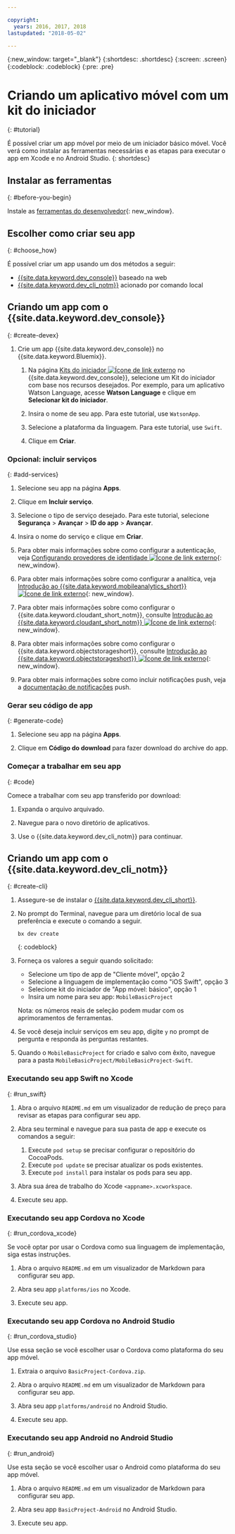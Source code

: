 ```yaml
---

copyright:
  years: 2016, 2017, 2018
lastupdated: "2018-05-02"

---
```


{:new_window: target="_blank"}
{:shortdesc: .shortdesc}
{:screen: .screen}
{:codeblock: .codeblock}
{:pre: .pre}

# Criando um aplicativo móvel com um kit do iniciador
{: #tutorial}

É possível criar um app móvel por meio de um iniciador básico móvel. Você verá como instalar as ferramentas necessárias e as etapas para executar o app em Xcode e no Android Studio.
{: shortdesc}

## Instalar as ferramentas
{: #before-you-begin}

Instale as [ferramentas do desenvolvedor](/docs/cli/idt/index.html#create){: new_window}.

## Escolher como criar seu app
{: #choose_how}

É possível criar um app usando um dos métodos a seguir:
- [{{site.data.keyword.dev_console}}](#create-devex) baseado na web
- [{{site.data.keyword.dev_cli_notm}}](#create-cli) acionado por comando local

## Criando um app com o {{site.data.keyword.dev_console}}
{: #create-devex}

1. Crie um app {{site.data.keyword.dev_console}} no {{site.data.keyword.Bluemix}}.

    1. Na página [Kits do iniciador ![Ícone de link externo](../../icons/launch-glyph.svg "Ícone de link externo")](https://console.ng.bluemix.net/developer/appservice/starter-kits/) no {{site.data.keyword.dev_console}}, selecione um Kit do iniciador com base nos recursos desejados. Por exemplo, para um aplicativo Watson Language, acesse **Watson Language** e clique em **Selecionar kit do iniciador**.

    2. Insira o nome de seu app. Para este tutorial, use `WatsonApp`.   

    3. Selecione a plataforma da linguagem. Para este tutorial, use `Swift`.

    4. Clique em **Criar**.

### Opcional: incluir serviços
{: #add-services}

1. Selecione seu app na página **Apps**.

2. Clique em **Incluir serviço**.

3. Selecione o tipo de serviço desejado. Para este tutorial, selecione **Segurança** > **Avançar** > **ID do app** > **Avançar**.

4. Insira o nome do serviço e clique em **Criar**.

5. Para obter mais informações sobre como configurar a autenticação, veja [Configurando provedores de identidade ![Ícone de link externo](../../icons/launch-glyph.svg "Ícone de link externo")](/docs/services/appid/identity-providers.html){: new_window}.

6. Para obter mais informações sobre como configurar a analítica, veja [Introdução ao {{site.data.keyword.mobileanalytics_short}} ![Ícone de link externo](../../icons/launch-glyph.svg "Ícone de link externo")](/docs/services/mobileanalytics/index.html){: new_window}.

7. Para obter mais informações sobre como configurar o {{site.data.keyword.cloudant_short_notm}}, consulte
[Introdução ao {{site.data.keyword.cloudant_short_notm}} ![Ícone de link externo](../../icons/launch-glyph.svg "Ícone de link externo")](/docs/services/Cloudant/index.html){: new_window}.

8. Para obter mais informações sobre como configurar o {{site.data.keyword.objectstorageshort}}, consulte
[Introdução ao {{site.data.keyword.objectstorageshort}} ![Ícone de link externo](../../icons/launch-glyph.svg "Ícone de link externo")](/docs/services/ObjectStorage/index.html){: new_window}.

9. Para obter mais informações sobre como incluir notificações push, veja a [documentação de notificações](/docs/services/mobilepush/c_overview_push.html#overview-push) push.

### Gerar seu código de app
{: #generate-code}

1. Selecione seu app na página **Apps**.

2. Clique em **Código do download** para fazer download do archive do app.

### Começar a trabalhar em seu app
{: #code}

Comece a trabalhar com seu app transferido por download:

1. Expanda o arquivo arquivado.

2. Navegue para o novo diretório de aplicativos.

3. Use o {{site.data.keyword.dev_cli_notm}} para continuar.


## Criando um app com o {{site.data.keyword.dev_cli_notm}}
{: #create-cli}

1. Assegure-se de instalar o [{{site.data.keyword.dev_cli_short}}](/docs/cli/idt/index.html).

2. No prompt do Terminal, navegue para um diretório local de sua preferência e execute o comando a seguir.

	```
	bx dev create
	```
	{: codeblock}

3. Forneça os valores a seguir quando solicitado:

	* Selecione um tipo de app de "Cliente móvel", opção 2
	* Selecione a linguagem de implementação como "iOS Swift", opção 3
	* Selecione kit do iniciador de "App móvel: básico", opção 1
	* Insira um nome para seu app: `MobileBasicProject`

    Nota: os números reais de seleção podem mudar com os aprimoramentos de ferramentas.

4. Se você deseja incluir serviços em seu app, digite `y` no prompt de pergunta e responda às perguntas restantes.

5. Quando o `MobileBasicProject` for criado e salvo com êxito, navegue para a pasta `MobileBasicProject/MobileBasicProject-Swift`.

### Executando seu app Swift no Xcode
{: #run_swift}

1. Abra o arquivo `README.md` em um visualizador de redução de preço para revisar as etapas para configurar seu app.

2. Abra seu terminal e navegue para sua pasta de app e execute os comandos a seguir:
    1. Execute `pod setup` se precisar configurar o repositório do CocoaPods.
    2. Execute `pod update` se precisar atualizar os pods existentes.
    3. Execute `pod install` para instalar os pods para seu app.

3. Abra sua área de trabalho do Xcode `<appname>.xcworkspace`.

4. Execute seu app.

### Executando seu app Cordova no Xcode
{: #run_cordova_xcode}

Se você optar por usar o Cordova como sua linguagem de implementação, siga estas instruções.

1. Abra o arquivo `README.md` em um visualizador de Markdown para configurar seu app.

2. Abra seu app `platforms/ios` no Xcode.

3. Execute seu app.

### Executando seu app Cordova no Android Studio
{: #run_cordova_studio}

Use essa seção se você escolher usar o Cordova como plataforma do seu app móvel.

1. Extraia o arquivo `BasicProject-Cordova.zip`.

2. Abra o arquivo `README.md` em um visualizador de Markdown para configurar seu app.

3. Abra seu app `platforms/android` no Android Studio.

4. Execute seu app.

### Executando seu app Android no Android Studio
{: #run_android}

Use esta seção se você escolher usar o Android como plataforma do seu app móvel.

1. Abra o arquivo `README.md` em um visualizador de Markdown para configurar seu app.

2. Abra seu app `BasicProject-Android` no Android Studio.

3. Execute seu app.
